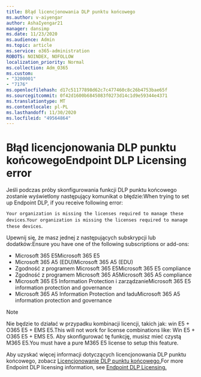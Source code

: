 ```yaml
---
title: Błąd licencjonowania DLP punktu końcowego
ms.author: v-aiyengar
author: AshaIyengar21
manager: dansimp
ms.date: 11/23/2020
ms.audience: Admin
ms.topic: article
ms.service: o365-administration
ROBOTS: NOINDEX, NOFOLLOW
localization_priority: Normal
ms.collection: Adm_O365
ms.custom:
- "3200001"
- "7176"
ms.openlocfilehash: d17c51177898d62c7c477460c8c26b4753bae65f
ms.sourcegitcommit: 0f42d1600b6845083f0273d14c1d9e59344e4371
ms.translationtype: MT
ms.contentlocale: pl-PL
ms.lasthandoff: 11/30/2020
ms.locfileid: "49564864"
---
```

# <a name="endpoint-dlp-licensing-error"></a><span data-ttu-id="30938-102">Błąd licencjonowania DLP punktu końcowego</span><span class="sxs-lookup"><span data-stu-id="30938-102">Endpoint DLP Licensing error</span></span>

<span data-ttu-id="30938-103">Jeśli podczas próby skonfigurowania funkcji DLP punktu końcowego zostanie wyświetlony następujący komunikat o błędzie:</span><span class="sxs-lookup"><span data-stu-id="30938-103">When trying to set up Endpoint DLP, if you receive following error:</span></span>

<span data-ttu-id="30938-104">`Your organization is missing the licenses required to manage these devices`.</span><span class="sxs-lookup"><span data-stu-id="30938-104">`Your organization is missing the licenses required to manage these devices`.</span></span>

<span data-ttu-id="30938-105">Upewnij się, że masz jednej z następujących subskrypcji lub dodatków:</span><span class="sxs-lookup"><span data-stu-id="30938-105">Ensure you have one of the following subscriptions or add-ons:</span></span>

- <span data-ttu-id="30938-106">Microsoft 365 E5</span><span class="sxs-lookup"><span data-stu-id="30938-106">Microsoft 365 E5</span></span>
- <span data-ttu-id="30938-107">Microsoft 365 A5 (EDU)</span><span class="sxs-lookup"><span data-stu-id="30938-107">Microsoft 365 A5 (EDU)</span></span>
- <span data-ttu-id="30938-108">Zgodność z programem Microsoft 365 E5</span><span class="sxs-lookup"><span data-stu-id="30938-108">Microsoft 365 E5 compliance</span></span>
- <span data-ttu-id="30938-109">Zgodność z programem Microsoft 365 A5</span><span class="sxs-lookup"><span data-stu-id="30938-109">Microsoft 365 A5 compliance</span></span>
- <span data-ttu-id="30938-110">Microsoft 365 E5 Information Protection i zarządzanie</span><span class="sxs-lookup"><span data-stu-id="30938-110">Microsoft 365 E5 information protection and governance</span></span>
- <span data-ttu-id="30938-111">Microsoft 365 A5 Information Protection and ładu</span><span class="sxs-lookup"><span data-stu-id="30938-111">Microsoft 365 A5 information protection and governance</span></span>

> [!NOTE]
> <span data-ttu-id="30938-112">Nie będzie to działać w przypadku kombinacji licencji, takich jak: win E5 + O365 E5 + EMS E5.</span><span class="sxs-lookup"><span data-stu-id="30938-112">This will not work for license combinations like: Win E5 + O365 E5 +  EMS E5.</span></span> <span data-ttu-id="30938-113">Aby skonfigurować tę funkcję, musisz mieć czystą M365 E5.</span><span class="sxs-lookup"><span data-stu-id="30938-113">You must have a pure M365 E5 license to setup this feature.</span></span>

<span data-ttu-id="30938-114">Aby uzyskać więcej informacji dotyczących licencjonowania DLP punktu końcowego, zobacz [Licencjonowanie DLP punktu końcowego.](https://docs.microsoft.com/microsoft-365/compliance/endpoint-dlp-getting-started#onboarding-devices-into-device-management)</span><span class="sxs-lookup"><span data-stu-id="30938-114">For more Endpoint DLP licensing information, see [Endpoint DLP Licensing.](https://docs.microsoft.com/microsoft-365/compliance/endpoint-dlp-getting-started#onboarding-devices-into-device-management)</span></span>
